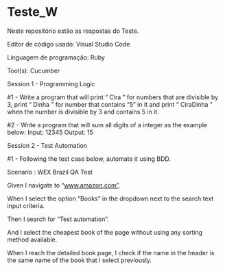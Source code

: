 # Teste_W
Neste repositório estão as respostas do Teste.

Editor de código usado: Visual Studio Code

Linguagem de programação: Ruby

Tool(s): Cucumber


Session 1 - Programming Logic

#1 - Write a program that will print “ Cira ” for numbers that are divisible by 3, print “ Dinha ” for number
that contains “5” in it and print “ CiraDinha ” when the number is divisible by 3 and contains 5 in it.

#2 - Write a program that will sum all digits of a integer as the example below:
Input: 12345
Output: 15

Session 2 - Test Automation

#1 - Following the test case below, automate it using BDD.


Scenario : WEX Brazil QA Test

Given I navigate to “www.amazon.com”.

When I select the option “Books” in the dropdown next to the search text input criteria.

Then I search for “Test automation”.

And I select the cheapest book of the page without using any sorting method available.

When I reach the detailed book page, I check if the name in the header is the same name of the book that I select previously.
